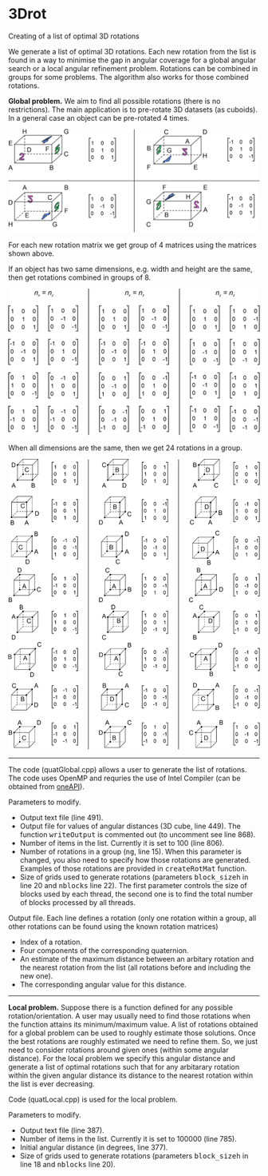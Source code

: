 # 3Drot
Creating of a list of optimal 3D rotations

We generate a list of optimal 3D rotations. Each new rotation from the list is found in a way to minimise the 
gap in angular coverage for a global angular search or a local angular refinement problem.
Rotations can be combined in groups for some problems. 
The algorithm also works for those combined rotations. 

<b>Global problem.</b> We aim to find all possible rotations (there is no restrictions). The main application is to pre-rotate 3D datasets (as cuboids). 
In a general  case an object can be pre-rotated 4 times.

<img src="images/group4.png" width="700">

For each new rotation matrix we get group of 4 matrices using the matrices shown above.

If an object has two same dimensions, e.g. width and height are the same, then get rotations combined in groups of 8.

<img src="images/group8.png" width="700">

When all dimensions are the same, then we get 24 rotations in a group.

<img src="images/group24.png" width="700">

<hr>

The code (quatGlobal.cpp) allows a user to generate the list of rotations. The code uses OpenMP and requries the use of Intel Compiler (can be obtained from <a href="https://software.intel.com/content/www/us/en/develop/tools/oneapi/all-toolkits.html">oneAPI</a>).

Parameters to modify.
<ul>
  <li>Output text file (line 491).</li>
  <li>Output file for values of angular distances (3D cube, line 449). The function <tt>writeOutput</tt> is commented out (to uncomment see line 868).</li>
  <li>Number of items in the list. Currently it is set to 100 (line 806).</li>
  <li>Number of rotations in a group (<tt>ng</tt>, line 15). When this parameter is changed, you also need to specify how those rotations are generated. Examples of those rotations are provided in <tt>createRotMat</tt> function.</li>
  <li>Size of grids used to generate rotations (parameters <tt>block_sizeh</tt> in line 20 and <tt>nblocks</tt> line 22). The first parameter controls the size of blocks used by each thread, the second one is to find the total number of blocks processed by all threads.</li>
</ul>

Output file. Each line defines a rotation (only one rotation within a group, all other rotations can be found using the known rotation matrices)
<ul>
  <li>Index of a rotation.</li>
  <li>Four components of the corresponding quaternion.</li>
  <li>An estimate of the maximum distance between an arbitary rotation and the nearest rotation from the list (all rotations before and including the new one).</li>
  <li>The corresponding angular value for this distance.</li>
</ul>

<hr>
  
<b>Local problem.</b> Suppose there is a function defined for any possible rotation/orientation. A user may usually need to find those rotations when the function attains its minimum/maximum value. A list of rotations obtained for a global problem can be used to roughly estimate those solutions. Once the best rotations are roughly estimated we need to refine them. So, we just need to consider rotations around given ones (within some angular distance). For the local problem we specify this angular distance and generate a list of optimal rotations such that for any arbitarary rotation within the given angular distance its distance to the nearest rotation within the list is ever decreasing.

Code (quatLocal.cpp) is used for the local problem.

Parameters to modify.
<ul>
  <li>Output text file (line 387).</li>
  <li>Number of items in the list. Currently it is set to 100000 (line 785).</li>
  <li>Initial angular distance (in degrees, line 377).</li>
  <li>Size of grids used to generate rotations (parameters <tt>block_sizeh</tt> in line 18 and <tt>nblocks</tt> line 20).
</ul>

